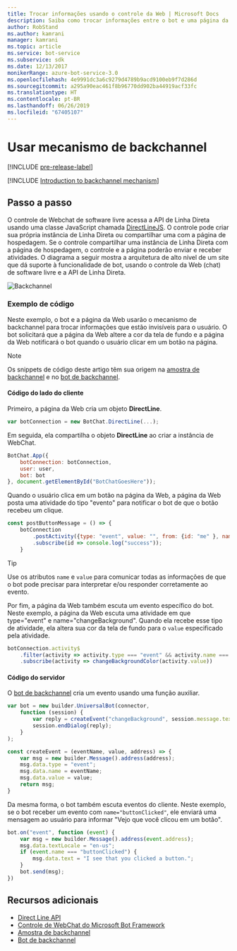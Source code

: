 ```yaml
---
title: Trocar informações usando o controle da Web | Microsoft Docs
description: Saiba como trocar informações entre o bot e uma página da Web usando o SDK do Bot Framework para Node.js.
author: RobStand
ms.author: kamrani
manager: kamrani
ms.topic: article
ms.service: bot-service
ms.subservice: sdk
ms.date: 12/13/2017
monikerRange: azure-bot-service-3.0
ms.openlocfilehash: 4e9991dc3a6c9279d4789b9acd9100eb9f7d286d
ms.sourcegitcommit: a295a90eac461f8b96770dd902ba44919acf33fc
ms.translationtype: HT
ms.contentlocale: pt-BR
ms.lasthandoff: 06/26/2019
ms.locfileid: "67405107"
---
```

# <a name="use-the-backchannel-mechanism"></a>Usar mecanismo de backchannel

[!INCLUDE [pre-release-label](../includes/pre-release-label-v3.md)]

[!INCLUDE [Introduction to backchannel mechanism](../includes/snippet-backchannel.md)]

## <a name="walk-through"></a>Passo a passo

O controle de Webchat de software livre acessa a API de Linha Direta usando uma classe JavaScript chamada <a href="https://github.com/microsoft/botframework-DirectLinejs" target="_blank">DirectLineJS</a>. O controle pode criar sua própria instância de Linha Direta ou compartilhar uma com a página de hospedagem. Se o controle compartilhar uma instância de Linha Direta com a página de hospedagem, o controle e a página poderão enviar e receber atividades. O diagrama a seguir mostra a arquitetura de alto nível de um site que dá suporte à funcionalidade de bot, usando o controle da Web (chat) de software livre e a API de Linha Direta. 

![Backchannel](../media/designing-bots/patterns/back-channel.png)

### <a name="sample-code"></a>Exemplo de código 

Neste exemplo, o bot e a página da Web usarão o mecanismo de backchannel para trocar informações que estão invisíveis para o usuário. O bot solicitará que a página da Web altere a cor da tela de fundo e a página da Web notificará o bot quando o usuário clicar em um botão na página. 

> [!NOTE]
> Os snippets de código deste artigo têm sua origem na <a href="https://github.com/Microsoft/BotFramework-WebChat/blob/master/samples/backchannel/index.html" target="_blank">amostra de backchannel</a> e no <a href="https://github.com/ryanvolum/backChannelBot" target="_blank">bot de backchannel</a>. 

#### <a name="client-side-code"></a>Código do lado do cliente

Primeiro, a página da Web cria um objeto **DirectLine**.

```javascript
var botConnection = new BotChat.DirectLine(...);
```

Em seguida, ela compartilha o objeto **DirectLine** ao criar a instância de WebChat.

```javascript
BotChat.App({
    botConnection: botConnection,
    user: user,
    bot: bot
}, document.getElementById("BotChatGoesHere"));
```

Quando o usuário clica em um botão na página da Web, a página da Web posta uma atividade do tipo "evento" para notificar o bot de que o botão recebeu um clique.

```javascript
const postButtonMessage = () => {
    botConnection
        .postActivity({type: "event", value: "", from: {id: "me" }, name: "buttonClicked"})
        .subscribe(id => console.log("success"));
    }
```

> [!TIP]
> Use os atributos `name` e `value` para comunicar todas as informações de que o bot pode precisar para interpretar e/ou responder corretamente ao evento. 

Por fim, a página da Web também escuta um evento específico do bot.
Neste exemplo, a página da Web escuta uma atividade em que type="event" e name="changeBackground". Quando ela recebe esse tipo de atividade, ela altera sua cor da tela de fundo para o `value` especificado pela atividade. 

```javascript
botConnection.activity$
    .filter(activity => activity.type === "event" && activity.name === "changeBackground")
    .subscribe(activity => changeBackgroundColor(activity.value))
```

#### <a name="server-side-code"></a>Código do servidor

O <a href="https://github.com/ryanvolum/backChannelBot" target="_blank">bot de backchannel</a> cria um evento usando uma função auxiliar.

```javascript
var bot = new builder.UniversalBot(connector, 
    function (session) {
        var reply = createEvent("changeBackground", session.message.text, session.message.address);
        session.endDialog(reply);
    }
);

const createEvent = (eventName, value, address) => {
    var msg = new builder.Message().address(address);
    msg.data.type = "event";
    msg.data.name = eventName;
    msg.data.value = value;
    return msg;
}
```

Da mesma forma, o bot também escuta eventos do cliente. Neste exemplo, se o bot receber um evento com `name="buttonClicked"`, ele enviará uma mensagem ao usuário para informar "Vejo que você clicou em um botão".

```javascript
bot.on("event", function (event) {
    var msg = new builder.Message().address(event.address);
    msg.data.textLocale = "en-us";
    if (event.name === "buttonClicked") {
        msg.data.text = "I see that you clicked a button.";
    }
    bot.send(msg);
})
```

## <a name="additional-resources"></a>Recursos adicionais

- [Direct Line API][directLineAPI]
- <a href="https://github.com/Microsoft/BotFramework-WebChat" target="_blank">Controle de WebChat do Microsoft Bot Framework</a>
- <a href="https://aka.ms/v3-js-backchannel-sample" target="_blank">Amostra de backchannel</a>
- <a href="https://github.com/ryanvolum/backChannelBot" target="_blank">Bot de backchannel</a>

[directLineAPI]: https://docs.botframework.com/restapi/directline3/#navtitle
